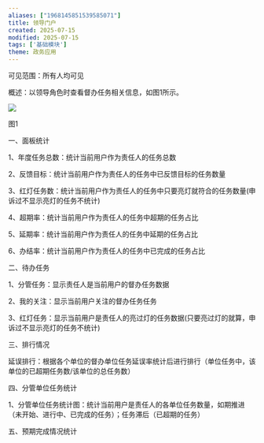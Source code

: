 ```yaml
---
aliases: ["1968145851539585071"]
title: 领导门户
created: 2025-07-15
modified: 2025-07-15
tags: ['基础模块']
theme: 政务应用
---
```


可见范围：所有人均可见

概述：以领导角色时查看督办任务相关信息，如图1所示。

![](https://myhelpdoc.oss-cn-heyuan.aliyuncs.com/mdimages/24ad89b21bf18774ef0344a05a3602e6.jpg)

图1

一、面板统计

1、年度任务总数：统计当前用户作为责任人的任务总数

2、反馈目标：统计当前用户作为责任人的任务中已反馈目标的任务数量

3、红灯任务数：统计当前用户作为责任人的任务中只要亮灯就符合的任务数量(申诉过不显示亮灯的任务不统计)

4、超期率：统计当前用户作为责任人的任务中超期的任务占比

5、延期率：统计当前用户作为责任人的任务中延期的任务占比

6、办结率：统计当前用户作为责任人的任务中已完成的任务占比

二、待办任务

1、分管任务：显示责任人是当前用户的督办任务数据

2、我的关注：显示当前用户关注的督办任务任务

3、红灯任务：显示当前用户是责任人的亮过灯的任务数据(只要亮过灯的就算，申诉过不显示亮灯的任务不统计)

三、排行情况

延误排行：根据各个单位的督办单位任务延误率统计后进行排行（单位任务中，该单位的已超期任务数/该单位的总任务数）

四、分管单位任务统计

1、分管单位任务统计图：统计当前用户是责任人的各单位任务数量，如期推进（未开始、进行中、已完成的任务）；任务滞后（已超期的任务）

五、预期完成情况统计

